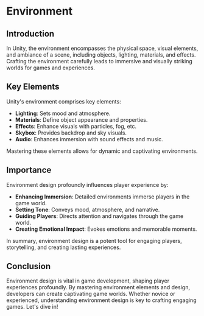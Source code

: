 # Environment

## Introduction

In Unity, the environment encompasses the physical space, visual elements, and ambiance of a scene, including objects, lighting, materials, and effects. Crafting the environment carefully leads to immersive and visually striking worlds for games and experiences.

## Key Elements

Unity's environment comprises key elements:

- **Lighting**: Sets mood and atmosphere.
- **Materials**: Define object appearance and properties.
- **Effects**: Enhance visuals with particles, fog, etc.
- **Skybox**: Provides backdrop and sky visuals.
- **Audio**: Enhances immersion with sound effects and music.

Mastering these elements allows for dynamic and captivating environments.

## Importance

Environment design profoundly influences player experience by:

- **Enhancing Immersion**: Detailed environments immerse players in the game world.
- **Setting Tone**: Conveys mood, atmosphere, and narrative.
- **Guiding Players**: Directs attention and navigates through the game world.
- **Creating Emotional Impact**: Evokes emotions and memorable moments.

In summary, environment design is a potent tool for engaging players, storytelling, and creating lasting experiences.

## Conclusion

Environment design is vital in game development, shaping player experiences profoundly. By mastering environment elements and design, developers can create captivating game worlds. Whether novice or experienced, understanding environment design is key to crafting engaging games. Let's dive in!